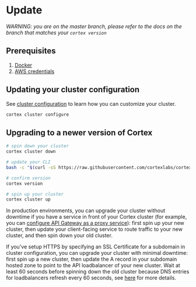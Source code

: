 # Update

_WARNING: you are on the master branch, please refer to the docs on the branch that matches your `cortex version`_

## Prerequisites

1. [Docker](https://docs.docker.com/install)
2. [AWS credentials](aws-credentials.md)

## Updating your cluster configuration

See [cluster configuration](config.md) to learn how you can customize your cluster.

```bash
cortex cluster configure
```

## Upgrading to a newer version of Cortex

<!-- CORTEX_VERSION_MINOR -->

```bash
# spin down your cluster
cortex cluster down

# update your CLI
bash -c "$(curl -sS https://raw.githubusercontent.com/cortexlabs/cortex/master/get-cli.sh)"

# confirm version
cortex version

# spin up your cluster
cortex cluster up
```

In production environments, you can upgrade your cluster without downtime if you have a service in front of your Cortex cluster (for example, you can [configure API Gateway as a proxy service](../guides/api-gateway.md)): first spin up your new cluster, then update your client-facing service to route traffic to your new cluster, and then spin down your old cluster.

If you've setup HTTPS by specifying an SSL Certificate for a subdomain in cluster configuration, you can upgrade your cluster with minimal downtime: first spin up a new cluster, then update the A record in your subdomain hosted zone to point to the API loadbalancer of your new cluster. Wait at least 60 seconds before spinning down the old cluster because DNS entries for loadbalancers refresh every 60 seconds, see [here](https://docs.aws.amazon.com/elasticloadbalancing/latest/userguide/how-elastic-load-balancing-works.html#request-routing) for more details.
